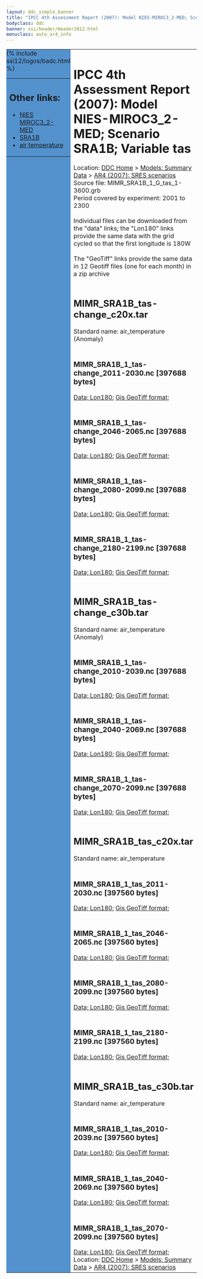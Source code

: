 ```yaml
---
layout: ddc_simple_banner
title: "IPCC 4th Assessment Report (2007): Model NIES-MIROC3_2-MED; Scenario SRA1B; Variable tas"
bodyclass: ddc
banner: ssi/header/Header2012.html
menuclass: auto_ar4_info
---
```



<table width="100%" border="0" cellspacing="0" cellpadding="0" style="border-collapse: collapse;">
<tr style="margin:0;padding:0;border:0;">
<td style="margin:0;padding:0;border:0;height:1pt;width:150pt;background:#5492CD;" valign="top" >

<div id="lh-col2" class="auto_ar4_info">
<table class="menumain" bgcolor="#5492CD" cellspacing="0" width="100%" border="0">
<tr><td>
<h2> Other links:</h2>
<ul>
<li><a href="/auto/ar4/model-NIES-MIROC3_2-MED.html">NIES<br/>MIROC3_2-MED</a></li>
<li><a href="/auto/ar4/scenario-SRA1B.html">SRA1B</a></li>
<li><a href="/auto/ar4/var-air_temperature.html">air temperature</a></li>
</ul>
</td></tr>
{% include ssi12/logos/badc.html %}
</table>
</div>
</td>
<td><h1>IPCC 4th Assessment Report (2007): Model NIES-MIROC3_2-MED; Scenario SRA1B; Variable tas</h1>

<!-- Breadcrumb1 -->
<div id="breadcrumb1" align="left">
Location: <a href="/index.html">DDC Home</a> > <a href="/sim/gcm_clim/">Models: Summary Data</a>
> <a href="/sim/gcm_clim/SRES_AR4/index.html">AR4 (2007): SRES scenarios</a>
</div>
<!-- End of Breadcrumb1 -->Source file: MIMR_SRA1B_1_G_tas_1-3600.grb
<br/>
Period covered by experiment: 2001 to 2300<br/>
<br/>Individual files can be downloaded from the "data" links; the "Lon180" links provide the same data
         with the grid cycled so that the first longitude is 180W<br/>
<br/>The "GeoTiff" links provide the same data in 12 Geotiff files (one for each month)
          in a zip archive<br/>
<br/><h2>MIMR_SRA1B_tas-change_c20x.tar</h2>
Standard name: air_temperature (Anomaly)<br>
<br/><h3>MIMR_SRA1B_1_tas-change_2011-2030.nc [397688 bytes]</h3>
<a href="/cgi-bin/downl/ar4_nc/tas/MIMR_SRA1B_1_tas-change_2011-2030.nc">Data; </a><a href="/cgi-bin/downl/ar4_nc/tas/MIMR_SRA1B_1_tas-change_2011-2030.cyto180.nc"> Lon180</a>; <a href="/cgi-bin/downl/ar4_tif/tas/MIMR_SRA1B_1_tas-change_2011-2030.zip">Gis GeoTiff format; </a><br/>
<br/><h3>MIMR_SRA1B_1_tas-change_2046-2065.nc [397688 bytes]</h3>
<a href="/cgi-bin/downl/ar4_nc/tas/MIMR_SRA1B_1_tas-change_2046-2065.nc">Data; </a><a href="/cgi-bin/downl/ar4_nc/tas/MIMR_SRA1B_1_tas-change_2046-2065.cyto180.nc"> Lon180</a>; <a href="/cgi-bin/downl/ar4_tif/tas/MIMR_SRA1B_1_tas-change_2046-2065.zip">Gis GeoTiff format; </a><br/>
<br/><h3>MIMR_SRA1B_1_tas-change_2080-2099.nc [397688 bytes]</h3>
<a href="/cgi-bin/downl/ar4_nc/tas/MIMR_SRA1B_1_tas-change_2080-2099.nc">Data; </a><a href="/cgi-bin/downl/ar4_nc/tas/MIMR_SRA1B_1_tas-change_2080-2099.cyto180.nc"> Lon180</a>; <a href="/cgi-bin/downl/ar4_tif/tas/MIMR_SRA1B_1_tas-change_2080-2099.zip">Gis GeoTiff format; </a><br/>
<br/><h3>MIMR_SRA1B_1_tas-change_2180-2199.nc [397688 bytes]</h3>
<a href="/cgi-bin/downl/ar4_nc/tas/MIMR_SRA1B_1_tas-change_2180-2199.nc">Data; </a><a href="/cgi-bin/downl/ar4_nc/tas/MIMR_SRA1B_1_tas-change_2180-2199.cyto180.nc"> Lon180</a>; <a href="/cgi-bin/downl/ar4_tif/tas/MIMR_SRA1B_1_tas-change_2180-2199.zip">Gis GeoTiff format; </a><br/>
<br/><h2>MIMR_SRA1B_tas-change_c30b.tar</h2>
Standard name: air_temperature (Anomaly)<br>
<br/><h3>MIMR_SRA1B_1_tas-change_2010-2039.nc [397688 bytes]</h3>
<a href="/cgi-bin/downl/ar4_nc/tas/MIMR_SRA1B_1_tas-change_2010-2039.nc">Data; </a><a href="/cgi-bin/downl/ar4_nc/tas/MIMR_SRA1B_1_tas-change_2010-2039.cyto180.nc"> Lon180</a>; <a href="/cgi-bin/downl/ar4_tif/tas/MIMR_SRA1B_1_tas-change_2010-2039.zip">Gis GeoTiff format; </a><br/>
<br/><h3>MIMR_SRA1B_1_tas-change_2040-2069.nc [397688 bytes]</h3>
<a href="/cgi-bin/downl/ar4_nc/tas/MIMR_SRA1B_1_tas-change_2040-2069.nc">Data; </a><a href="/cgi-bin/downl/ar4_nc/tas/MIMR_SRA1B_1_tas-change_2040-2069.cyto180.nc"> Lon180</a>; <a href="/cgi-bin/downl/ar4_tif/tas/MIMR_SRA1B_1_tas-change_2040-2069.zip">Gis GeoTiff format; </a><br/>
<br/><h3>MIMR_SRA1B_1_tas-change_2070-2099.nc [397688 bytes]</h3>
<a href="/cgi-bin/downl/ar4_nc/tas/MIMR_SRA1B_1_tas-change_2070-2099.nc">Data; </a><a href="/cgi-bin/downl/ar4_nc/tas/MIMR_SRA1B_1_tas-change_2070-2099.cyto180.nc"> Lon180</a>; <a href="/cgi-bin/downl/ar4_tif/tas/MIMR_SRA1B_1_tas-change_2070-2099.zip">Gis GeoTiff format; </a><br/>
<br/><h2>MIMR_SRA1B_tas_c20x.tar</h2>
Standard name: air_temperature<br>
<br/><h3>MIMR_SRA1B_1_tas_2011-2030.nc [397560 bytes]</h3>
<a href="/cgi-bin/downl/ar4_nc/tas/MIMR_SRA1B_1_tas_2011-2030.nc">Data; </a><a href="/cgi-bin/downl/ar4_nc/tas/MIMR_SRA1B_1_tas_2011-2030.cyto180.nc"> Lon180</a>; <a href="/cgi-bin/downl/ar4_tif/tas/MIMR_SRA1B_1_tas_2011-2030.zip">Gis GeoTiff format; </a><br/>
<br/><h3>MIMR_SRA1B_1_tas_2046-2065.nc [397560 bytes]</h3>
<a href="/cgi-bin/downl/ar4_nc/tas/MIMR_SRA1B_1_tas_2046-2065.nc">Data; </a><a href="/cgi-bin/downl/ar4_nc/tas/MIMR_SRA1B_1_tas_2046-2065.cyto180.nc"> Lon180</a>; <a href="/cgi-bin/downl/ar4_tif/tas/MIMR_SRA1B_1_tas_2046-2065.zip">Gis GeoTiff format; </a><br/>
<br/><h3>MIMR_SRA1B_1_tas_2080-2099.nc [397560 bytes]</h3>
<a href="/cgi-bin/downl/ar4_nc/tas/MIMR_SRA1B_1_tas_2080-2099.nc">Data; </a><a href="/cgi-bin/downl/ar4_nc/tas/MIMR_SRA1B_1_tas_2080-2099.cyto180.nc"> Lon180</a>; <a href="/cgi-bin/downl/ar4_tif/tas/MIMR_SRA1B_1_tas_2080-2099.zip">Gis GeoTiff format; </a><br/>
<br/><h3>MIMR_SRA1B_1_tas_2180-2199.nc [397560 bytes]</h3>
<a href="/cgi-bin/downl/ar4_nc/tas/MIMR_SRA1B_1_tas_2180-2199.nc">Data; </a><a href="/cgi-bin/downl/ar4_nc/tas/MIMR_SRA1B_1_tas_2180-2199.cyto180.nc"> Lon180</a>; <a href="/cgi-bin/downl/ar4_tif/tas/MIMR_SRA1B_1_tas_2180-2199.zip">Gis GeoTiff format; </a><br/>
<br/><h2>MIMR_SRA1B_tas_c30b.tar</h2>
Standard name: air_temperature<br>
<br/><h3>MIMR_SRA1B_1_tas_2010-2039.nc [397560 bytes]</h3>
<a href="/cgi-bin/downl/ar4_nc/tas/MIMR_SRA1B_1_tas_2010-2039.nc">Data; </a><a href="/cgi-bin/downl/ar4_nc/tas/MIMR_SRA1B_1_tas_2010-2039.cyto180.nc"> Lon180</a>; <a href="/cgi-bin/downl/ar4_tif/tas/MIMR_SRA1B_1_tas_2010-2039.zip">Gis GeoTiff format; </a><br/>
<br/><h3>MIMR_SRA1B_1_tas_2040-2069.nc [397560 bytes]</h3>
<a href="/cgi-bin/downl/ar4_nc/tas/MIMR_SRA1B_1_tas_2040-2069.nc">Data; </a><a href="/cgi-bin/downl/ar4_nc/tas/MIMR_SRA1B_1_tas_2040-2069.cyto180.nc"> Lon180</a>; <a href="/cgi-bin/downl/ar4_tif/tas/MIMR_SRA1B_1_tas_2040-2069.zip">Gis GeoTiff format; </a><br/>
<br/><h3>MIMR_SRA1B_1_tas_2070-2099.nc [397560 bytes]</h3>
<a href="/cgi-bin/downl/ar4_nc/tas/MIMR_SRA1B_1_tas_2070-2099.nc">Data; </a><a href="/cgi-bin/downl/ar4_nc/tas/MIMR_SRA1B_1_tas_2070-2099.cyto180.nc"> Lon180</a>; <a href="/cgi-bin/downl/ar4_tif/tas/MIMR_SRA1B_1_tas_2070-2099.zip">Gis GeoTiff format; </a><br/>
<!-- Breadcrumb2 -->
<div id="breadcrumb2" align="left">
Location: <a href="/index.html">DDC Home</a> > <a href="/sim/gcm_clim/">Models: Summary Data</a>
> <a href="/sim/gcm_clim/SRES_AR4/index.html">AR4 (2007): SRES scenarios</a>
</div>
<!-- End of Breadcrumb2 --></td></tr></table>
